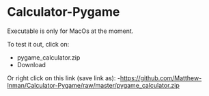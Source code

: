 # Calculator-Pygame
Executable is only for MacOs at the moment.  

To test it out, click on: 
- pygame_calculator.zip  
- Download

Or right click on this link (save link as):
-https://github.com/Matthew-Inman/Calculator-Pygame/raw/master/pygame_calculator.zip
